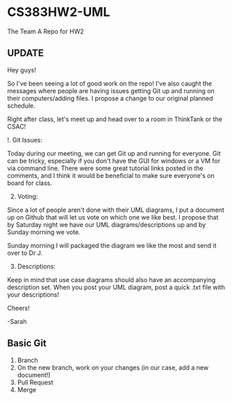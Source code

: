 # CS383HW2-UML
The Team A Repo for HW2

UPDATE
--------------

Hey guys!

So I've been seeing a lot of good work on the repo! I've also caught the messages where people are having issues getting Git up and running on their computers/adding files. I propose a change to our original planned schedule.

Right after class, let's meet up and head over to a room in ThinkTank or the CSAC!

!. Git Issues:

Today during our meeting, we can get Git up and running for everyone. Git can be tricky, especially if you don't have the GUI for windows or a VM for via command line. There were some great tutorial links posted in the comments, and I think it would be beneficial to make sure everyone's on board for class.

2. Voting:

Since a lot of people aren't done with their UML diagrams, I put a document up on Github that will let us vote on which one we like best. I propose that by Saturday night we have our UML diagrams/descriptions up and by Sunday morning we vote. 

Sunday morning I will packaged the diagram we like the most and send it over to Dr J. 

3. Descriptions:

Keep in mind that use case diagrams should also have an accompanying description set. When you post your UML diagram, post a quick .txt file with your descriptions! 

Cheers!

-Sarah




Basic Git
--------------

1. Branch
2. On the new branch, work on your changes (in our case, add a new document!)
3. Pull Request
4. Merge
